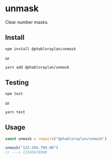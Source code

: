 # unmask

Clear number masks.

## Install

```sh
npm install @phabloraylan/unmask
```

or

```sh
yarn add @phabloraylan/unmask
```

## Testing

```sh
npm test
```

or

```sh
yarn test
```

## Usage

```javascript
const unmask = require("@phabloraylan/unmask")

unmask("123.456.789.00")
// ---> 12345678900
```
